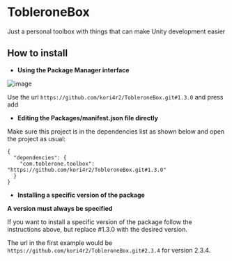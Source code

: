 # TobleroneBox
Just a personal toolbox with things that can make Unity development easier

## __How to install__
- __Using the Package Manager interface__

![image](https://user-images.githubusercontent.com/10902660/153759347-7959671b-517c-4c6f-8cf0-1b6ed2c5b7e5.png)

Use the url ```https://github.com/kori4r2/TobleroneBox.git#1.3.0``` and press add

- __Editing the Packages/manifest.json file directly__

Make sure this project is in the dependencies list as shown below and open the project as usual:

    {
      "dependencies": {
        "com.toblerone.toolbox": "https://github.com/kori4r2/TobleroneBox.git#1.3.0"
      }
    }

- __Installing a specific version of the package__

__A version must always be specified__

If you want to install a specific version of the package follow the instructions above, but replace #1.3.0 with the desired version.

The url in the first example would be ```https://github.com/kori4r2/TobleroneBox.git#2.3.4``` for version 2.3.4.
